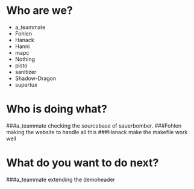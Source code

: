 # Who are we?
* a_teammate
* Fohlen
* Hanack
* Hanni
* mapc
* Nothing
* pisto
* sanitizer
* Shadow-Dragon
* supertux


# Who is doing what?
###a_teammate 
checking the sourcebase of sauerbomber.
###Fohlen
making the website to handle all this
###Hanack
make the makefile work well

# What do you want to do next?
###a_teammate
extending the demoheader

